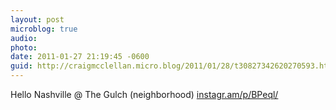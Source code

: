 ```yaml
---
layout: post
microblog: true
audio: 
photo: 
date: 2011-01-27 21:19:45 -0600
guid: http://craigmcclellan.micro.blog/2011/01/28/t30827342620270593.html
---
```

Hello Nashville  @ The Gulch (neighborhood) [instagr.am/p/BPeql/](http://instagr.am/p/BPeql/)
